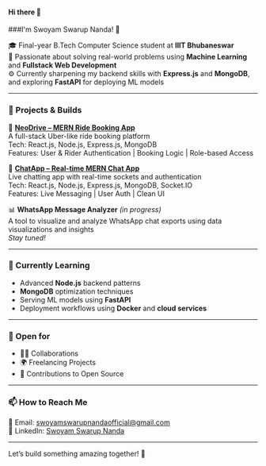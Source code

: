 #### Hi there 👋
###I'm Swoyam Swarup Nanda! 👋

🎓 Final-year B.Tech Computer Science student at **IIIT Bhubaneswar**  
🧠 Passionate about solving real-world problems using **Machine Learning** and **Fullstack Web Development**  
⚙️ Currently sharpening my backend skills with **Express.js** and **MongoDB**, and exploring **FastAPI** for deploying ML models

---

### 🔭 Projects & Builds

🚗 **[NeoDrive – MERN Ride Booking App](https://github.com/RogSwoyam45/NeoDrive-Uber_MERN)**  
A full-stack Uber-like ride booking platform  
Tech: React.js, Node.js, Express.js, MongoDB  
Features: User & Rider Authentication | Booking Logic | Role-based Access

💬 **[ChatApp – Real-time MERN Chat App](https://github.com/RogSwoyam45/ChatApp-MERN)**  
Live chatting app with real-time sockets and authentication  
Tech: React.js, Node.js, Express.js, MongoDB, Socket.IO  
Features: Live Messaging | User Auth | Clean UI

📊 **WhatsApp Message Analyzer** *(in progress)*  
A tool to visualize and analyze WhatsApp chat exports using data visualizations and insights  
*Stay tuned!*

---

### 🧠 Currently Learning

- Advanced **Node.js** backend patterns
- **MongoDB** optimization techniques
- Serving ML models using **FastAPI**
- Deployment workflows using **Docker** and **cloud services**

---

### 🤝 Open for

- 🧑‍💻 Collaborations
- 🌍 Freelancing Projects
- 🤝 Contributions to Open Source

---

### 📫 How to Reach Me

📧 Email: swoyamswarupnandaofficial@gmail.com  
🔗 LinkedIn: [Swoyam Swarup Nanda](https://www.linkedin.com/in/swoyam-swarup-nanda-6620a9265)

---

Let’s build something amazing together! 🚀


<!--
**RogSwoyam45/RogSwoyam45** is a ✨ _special_ ✨ repository because its `README.md` (this file) appears on your GitHub profile.

Here are some ideas to get you started:

- 🔭 I’m currently working on ...
- 🌱 I’m currently learning ...
- 👯 I’m looking to collaborate on ...
- 🤔 I’m looking for help with ...
- 💬 Ask me about ...
- 📫 How to reach me: ...
- 😄 Pronouns: ...
- ⚡ Fun fact: ...
-->
